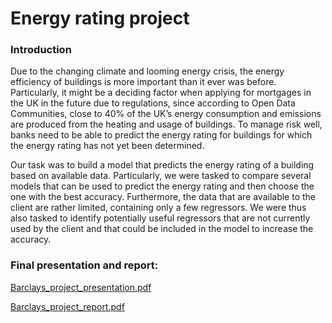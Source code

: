 # Energy rating project

### Introduction

Due to the changing climate and looming energy crisis, the energy efficiency of buildings
is more important than it ever was before. Particularly, it might be a deciding factor
when applying for mortgages in the UK in the future due to regulations, since according
to Open Data Communities, close to 40% of the UK’s energy consumption and emissions
are produced from the heating and usage of buildings.
To manage risk well, banks need to be able to predict the energy rating for buildings
for which the energy rating has not yet been determined.


Our task was to build a model that predicts the energy rating of a building based on
available data. Particularly, we were tasked to compare several models that can be used
to predict the energy rating and then choose the one with the best accuracy.
Furthermore, the data that are available to the client are rather limited, containing
only a few regressors. We were thus also tasked to identify potentially useful regressors
that are not currently used by the client and that could be included in the model to
increase the accuracy.

### Final presentation and report:

[Barclays_project_presentation.pdf](barclays-project%2Fdata%2F08_reporting%2FBarclays_project_presentation.pdf)

[Barclays_project_report.pdf](barclays-project%2Fdata%2F08_reporting%2FBarclays_project_report.pdf)